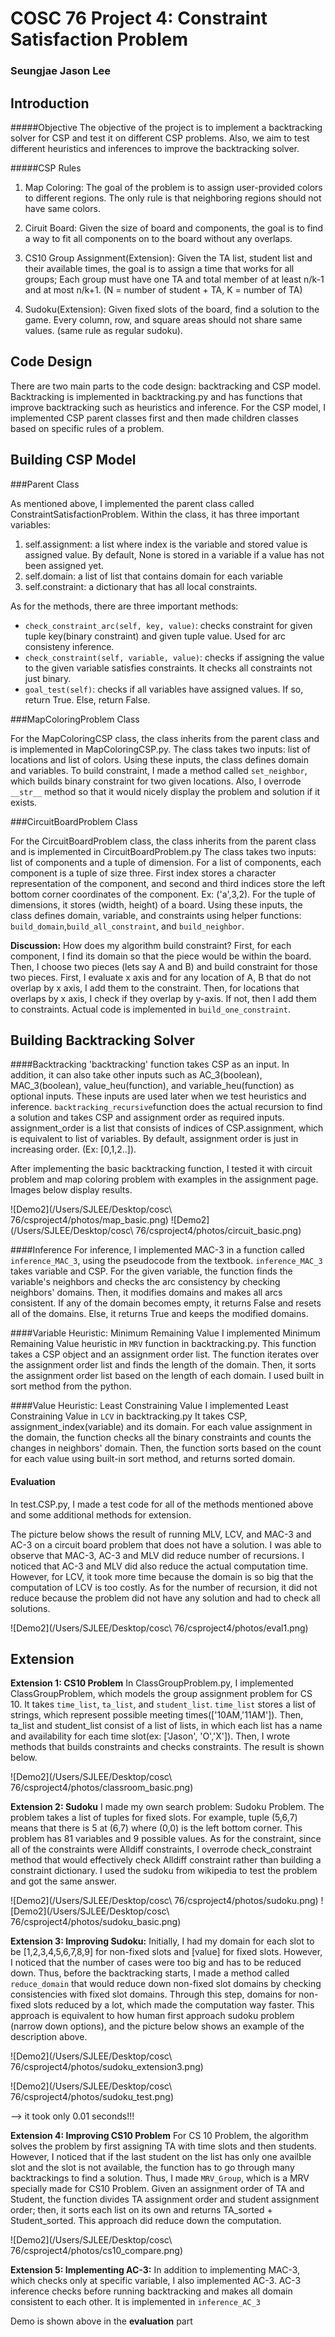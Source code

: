 # COSC 76 Project 4: Constraint Satisfaction Problem
### Seungjae Jason Lee



## Introduction

#####Objective 
The objective of the project is to implement a backtracking solver for CSP and test it on different CSP problems. Also, we aim to test different heuristics and inferences to improve the backtracking solver. 

#####CSP Rules 
1. Map Coloring: The goal of the problem is to assign user-provided colors to different regions. The only rule is that neighboring regions should not have same colors. 

2. Ciruit Board: Given the size of board and components, the goal is to find a way to fit all components on to the board without any overlaps. 

3. CS10 Group Assignment(Extension): Given the TA list, student list and their available times, the goal is to assign a time that works for all groups; Each group must have one TA and total member of at least n/k-1 and at most n/k+1. (N =  number of student + TA, K = number of TA)

4. Sudoku(Extension): Given fixed slots of the board, find a solution to the game. Every column, row, and square areas should not share same values. (same rule as regular sudoku).

## Code Design
There are two main parts to the code design: backtracking and CSP model. Backtracking is implemented in backtracking.py and has functions that improve backtracking such as heuristics and inference. For the CSP model, I implemented CSP parent classes first and then made children classes based on specific rules of a problem. 

## Building CSP Model

###Parent Class 

As mentioned above, I implemented the parent class called ConstraintSatisfactionProblem. Within the class, it has three important variables:

1. self.assignment: a list where index is the variable and stored value is assigned value. By default, None is stored in a variable if a value has not been assigned yet. 
2. self.domain: a list of list that contains domain for each variable
3. self.constraint: a dictionary that has all local constraints.

As for the methods, there are three important methods:

* `check_constraint_arc(self, key, value)`: checks constraint for given tuple key(binary constraint) and given tuple value. Used for arc consisteny inference.
* `check_constraint(self, variable, value)`: checks if assigning the value to the given variable satisfies constraints. It checks all constraints not just binary. 
* `goal_test(self)`: checks if all variables have assigned values. If so, return True. Else, return False. 


###MapColoringProblem Class 

For the MapColoringCSP class, the class inherits from the parent class and is implemented in MapColoringCSP.py. The class takes two inputs: list of locations and list of colors. Using these inputs, the class defines domain and variables. To build constraint, I made a method called `set_neighbor`, which builds binary constraint for two given locations. Also, I overrode `__str__` method so that it would nicely display the problem and solution if it exists.

 
###CircuitBoardProblem Class 

For the CircuitBoardProblem class, the class inherits from the parent class and is implemented in CircuitBoardProblem.py The class takes two inputs: list of components and a tuple of dimension. For a list of components, each component is a tuple of size three. First index stores a character representation of the component, and second and third indices store the left bottom corner coordinates of the component. Ex: ('a',3,2). For the tuple of dimensions, it stores (width, height) of a board. Using these inputs, the class defines domain, variable, and constraints using helper functions: `build_domain`,`build_all_constraint`, and `build_neighbor`.

**Discussion:** How does my algorithm build constraint? First, for each component, I find its domain so that the piece would be within the board. Then, I choose two pieces (lets say A and B) and build constraint for those two pieces. First, I evaluate x axis and for any location of A, B that do not overlap by x axis, I add them to the constraint. Then, for locations that overlaps by x axis, I check if they overlap by y-axis. If not, then I add them to constraints. Actual code is implemented in `build_one_constraint`. 
## Building Backtracking Solver

####Backtracking
'backtracking' function takes CSP as an input. In addition, it can also take other inputs such as AC_3(boolean), MAC_3(boolean), value_heu(function), and variable_heu(function) as optional inputs. These inputs are used later when we test heuristics and inference. `backtracking_recursive`function does the actual recursion to find a solution and takes CSP and assignment order as required inputs. assignment_order is a list that consists of indices of CSP.assignment, which is equivalent to list of variables. By default, assignment order is just in increasing order. (Ex: [0,1,2..]).

After implementing the basic backtracking function, I tested it with circuit problem and map coloring problem with examples in the assignment page. Images below display results. 

![Demo2](/Users/SJLEE/Desktop/cosc\ 76/csproject4/photos/map_basic.png)
![Demo2](/Users/SJLEE/Desktop/cosc\ 76/csproject4/photos/circuit_basic.png)

####Inference
For inference, I implemented MAC-3 in a function called `inference_MAC_3`, using the pseudocode from the textbook. `inference_MAC_3` takes variable and CSP. For the given variable, the function finds the variable's neighbors and checks the arc consistency by checking neighbors' domains. Then, it modifies domains and makes all arcs consistent. If any of the domain becomes empty, it returns False and resets all of the domains. Else, it returns True and keeps the modified domains. 

####Variable Heuristic: Minimum Remaining Value
I implemented Minimum Remaining Value heuristic in `MRV` function in backtracking.py. This function takes a CSP object and an assignment order list. The function iterates over the assignment order list and finds the length of the domain. Then, it sorts the assignment order list based on the length of each domain. I used built in sort method from the python. 

####Value Heuristic: Least Constraining Value
I implemented Least Constraining Value in `LCV` in backtracking.py It takes CSP, assignment_index(variable) and its domain. For each value assignment in the domain, the function checks all the binary constraints and counts the changes in neighbors' domain. Then, the function sorts based on the count for each value using built-in sort method, and returns sorted domain. 

#### Evaluation
 In test.CSP.py, I made a test code for all of the methods mentioned above and some additional methods for extension. 
 
 The picture below shows the result of running MLV, LCV, and MAC-3 and AC-3 on a circuit board problem that does not have a solution. I was able to observe that MAC-3, AC-3 and MLV did reduce number of recursions. I noticed that AC-3 and MLV did also reduce the actual computation time. However, for LCV, it took more time because the domain is so big that the computation of LCV is too costly. As for the number of recursion, it did not reduce because the problem did not have any solution and had to check all solutions.
 
 ![Demo2](/Users/SJLEE/Desktop/cosc\ 76/csproject4/photos/eval1.png)


 
## Extension

	
**Extension 1: CS10 Problem**
 In ClassGroupProblem.py, I implemented ClassGroupProblem, which models the group assignment problem for CS 10. It takes `time_list`, `ta_list`, and `student_list`. `time_list` stores a list of strings, which represent possible meeting times(['10AM,'11AM']). Then, ta_list and student_list consist of a list of lists, in which each list has a name and availability for each time slot(ex: ['Jason', 'O','X']). Then, I wrote methods that builds constraints and checks constraints. The result is shown below. 
 
 
![Demo2](/Users/SJLEE/Desktop/cosc\ 76/csproject4/photos/classroom_basic.png)
 
**Extension 2: Sudoku**
 I made my own search problem: Sudoku Problem. The problem takes a list of tuples for fixed slots. For example, tuple (5,6,7) means that there is 5 at (6,7) where (0,0) is the left bottom corner. This problem has 81 variables and 9 possible values. As for the constraint, since all of the constraints were Alldiff constraints, I overrode check_constraint method that would effectively check Alldiff constraint rather than building a constraint dictionary. I used the sudoku from wikipedia to test the problem and got the same answer. 
 
![Demo2](/Users/SJLEE/Desktop/cosc\ 76/csproject4/photos/sudoku.png)
![Demo2](/Users/SJLEE/Desktop/cosc\ 76/csproject4/photos/sudoku_basic.png)

	
**Extension 3: Improving Sudoku:**
 Initially, I had my domain for each slot to be [1,2,3,4,5,6,7,8,9] for non-fixed slots and [value] for fixed slots. However, I noticed that the number of cases were too big and has to be reduced down. Thus, before the backtracking starts, I made a method called `reduce_domain` that would reduce down non-fixed slot domains by checking consistencies with fixed slot domains.  Through this step, domains for non-fixed slots reduced by a lot, which made the computation way faster. This approach is equivalent to how human first approach sudoku problem (narrow down options), and the picture below shows an example of the description above. 
 
 ![Demo2](/Users/SJLEE/Desktop/cosc\ 76/csproject4/photos/sudoku_extension3.png)
 
 ![Demo2](/Users/SJLEE/Desktop/cosc\ 76/csproject4/photos/sudoku_test.png)

--> it took only 0.01 seconds!!!
 
**Extension 4: Improving CS10 Problem**
For CS 10 Problem, the algorithm solves the problem by first assigning TA with time slots and then students. However, I noticed that if the last student on the list has only one availble slot and the slot is not available, the function has to go through many backtrackings to find a solution. Thus, I made `MRV_Group`, which is a MRV specially made for CS10 Problem. Given an assignment order of TA and Student, the function divides TA assignment order and student assignment order; then, it sorts each list on its own and returns TA_sorted + Student_sorted. This approach did reduce down the computation. 

 ![Demo2](/Users/SJLEE/Desktop/cosc\ 76/csproject4/photos/cs10_compare.png)
 
**Extension 5: Implementing AC-3:**
In addition to implementing MAC-3, which checks only at specific variable, I also implemented AC-3. AC-3 inference checks before running backtracking and makes all domain consistent to each other. It is implemented in `inference_AC_3`

Demo is shown above in the **evaluation** part
